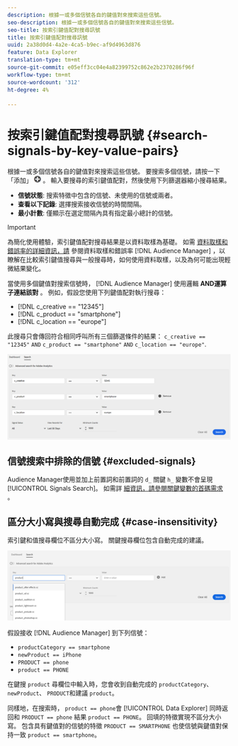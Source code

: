 ```yaml
---
description: 根據一或多個信號各自的鍵值對來搜索這些信號。
seo-description: 根據一或多個信號各自的鍵值對來搜索這些信號。
seo-title: 按索引鍵值配對搜尋訊號
title: 按索引鍵值配對搜尋訊號
uuid: 2a38d0d4-4a2e-4ca5-b9ec-af9d4963d876
feature: Data Explorer
translation-type: tm+mt
source-git-commit: e05eff3cc04e4a82399752c862e2b2370286f96f
workflow-type: tm+mt
source-wordcount: '312'
ht-degree: 4%

---
```



# 按索引鍵值配對搜尋訊號 {#search-signals-by-key-value-pairs}

根據一或多個信號各自的鍵值對來搜索這些信號。
要搜索多個信號，請按一下「添加」 ![按鈕](assets/icon_add.png) 。 輸入要搜尋的索引鍵值配對，然後使用下列篩選器縮小搜尋結果。

* **信號狀態**: 搜索特徵中包含的信號、未使用的信號或兩者。
* **查看以下記錄**: 選擇搜索接收信號的時間間隔。
* **最小計數**: 僅顯示在選定間隔內具有指定最小總計的信號。

>[!IMPORTANT]
>
>為簡化使用體驗，索引鍵值配對搜尋結果是以資料取樣為基礎。 如需 [資料取樣和錯誤率的詳細資訊，請](/help/using/reporting/report-sampling.md) 參閱資料取樣和錯誤率 [!DNL Audience Manager] ，以瞭解在比較索引鍵值搜尋與一般搜尋時，如何使用資料取樣，以及為何可能出現輕微結果變化。

當使用多個鍵值對搜索信號時， [!DNL Audience Manager] 使用邏輯 **AND運算子連結該對** 。 例如，假設您使用下列鍵值配對執行搜尋：

* [!DNL c_creative == "12345"]
* [!DNL c_product == "smartphone"]
* [!DNL c_location == "europe"]

此搜尋只會傳回符合相同呼叫所有三個篩選條件的結果： `c_creative == "12345"` `AND` `c_product == "smartphone"` `AND` `c_location == "europe"`.

![](assets/signals-search.png)

## 信號搜索中排除的信號 {#excluded-signals}

Audience Manager使用並加上前置詞和前置詞的 `d_` 關鍵 `h_` 變數不會呈現 [!UICONTROL Signals Search]。 如需詳 [細資訊，請參閱關鍵變數的首碼需求](../../traits/trait-variable-prefixes.md) 。

## 區分大小寫與搜尋自動完成 {#case-insensitivity}

索引鍵和值搜尋欄位不區分大小寫。 關鍵搜尋欄位包含自動完成的建議。

![](assets/signal-search-suggestions.png)

假設接收 [!DNL Audience Manager] 到下列信號：

* `productCategory == smartphone`
* `newProduct == iPhone`
* `PRODUCT == phone`
* `product == PHONE`

在鍵搜 `product` 尋欄位中輸入時，您會收到自動完成的 `productCategory`、 `newProduct`、 `PRODUCT`和建議 `product`。

同樣地，在搜索時， `product == phone`會 [!UICONTROL Data Explorer] 同時返回和 `PRODUCT == phone` 結果 `product == PHONE`。
回填的特徵實現不區分大小寫。 包含具有鍵值對的信號的特徵 `PRODUCT == SMARTPHONE` 也使信號與鍵值對保持一致 `product == smartphone`。